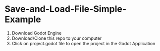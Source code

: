 # Save-and-Load-File-Simple-Example

1. Download Godot Engine
2. Download/Clone this repo to your computer
3. Click on project.godot file to open the project in the Godot Application
